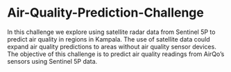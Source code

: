 # Air-Quality-Prediction-Challenge
In this challenge we explore using satellite radar data from Sentinel 5P to predict air quality in regions in Kampala. The use of satellite data could expand air quality predictions to areas without air quality sensor devices.
The objective of this challenge is to predict air quality readings from AirQo’s sensors using Sentinel 5P data.
